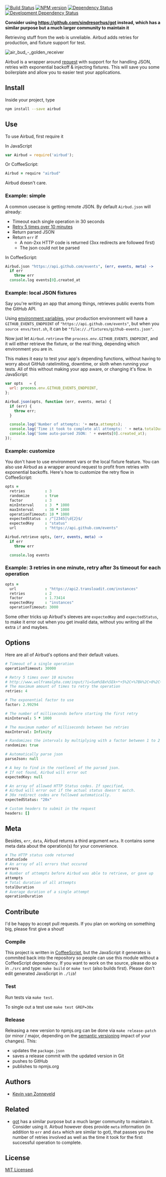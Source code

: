 <!-- badges/ -->
[![Build Status](https://secure.travis-ci.org/kvz/airbud.png?branch=master)](http://travis-ci.org/kvz/airbud "Check this project's build status on TravisCI")
[![NPM version](http://badge.fury.io/js/airbud.png)](https://npmjs.org/package/airbud "View this project on NPM")
[![Dependency Status](https://david-dm.org/kvz/airbud.png?theme=shields.io)](https://david-dm.org/kvz/airbud)
[![Development Dependency Status](https://david-dm.org/kvz/airbud/dev-status.png?theme=shields.io)](https://david-dm.org/kvz/airbud#info=devDependencies)
<!-- /badges -->


**Consider using <https://github.com/sindresorhus/got> instead, which has a similar purpose but a much larger community to maintain it**

Retrieving stuff from the web is unreliable. Airbud adds retries for production, and fixture support for test.

![air_bud_-_golden_receiver](https://cloud.githubusercontent.com/assets/26752/3387034/c4cc56d0-fc79-11e3-8d0a-09ef9280bb0f.jpg)

Airbud is a wrapper around [request](https://www.npmjs.org/package/request) with support for for handling JSON, retries with exponential backoff &amp; injecting fixtures. This will save you some boilerplate and allow you to easier test your applications.

## Install

Inside your project, type

```bash
npm install --save airbud
```

## Use

To use Airbud, first require it

In JavaScript

```javascript
var Airbud = require('airbud');
```

Or CoffeeScript:

```coffeescript
Airbud = require "airbud"
```

Airbud doesn't care.

### Example: simple

A common usecase is getting remote JSON. By default `Airbud.json` will already:

  - Timeout each single operation in 30 seconds
  - [Retry 5 times over 10 minutes](http://www.wolframalpha.com/input/?i=Sum%5Bx%5Ek+*+5%2C+%7Bk%2C+0%2C+4%7D%5D+%3D+10+*+60+%26%26+x+%3E+0)
  - Return parsed JSON
  - Return `err` if
    - A non-2xx HTTP code is returned (3xx redirects are followed first)
    - The json could not be parsed

In CoffeeScript:

```coffeescript
Airbud.json "https://api.github.com/events", (err, events, meta) ->
  if err
    throw err
  console.log events[0].created_at
```

### Example: local JSON fixtures

Say you're writing an app that among things, retrieves public events from the GitHub API.

Using [environment variables](https://github.com/kvz/environmental), your production environment will have a `GITHUB_EVENTS_ENDPOINT` of `"https://api.github.com/events"`, but when you `source envs/test.sh`, it can be `"file://./fixtures/github-events.json"`.

Now just let `Airbud.retrieve` the `process.env.GITHUB_EVENTS_ENDPOINT`, and it will either retrieve the fixture, or the real thing, depending which environment you are in.

This makes it easy to test your app's depending functions, without having to worry about GitHub ratelimiting, downtime, or sloth when running your tests. All of this without making your app aware, or changing it's flow. In JavaScript:

```javascript
var opts   = {
  url: process.env.GITHUB_EVENTS_ENDPOINT,
};

Airbud.json(opts, function (err, events, meta) {
  if (err) {
    throw err;
  }

  console.log('Number of attempts: '+ meta.attempts);
  console.log('Time it took to complete all attempts: ' + meta.totalDuration);
  console.log('Some auto-parsed JSON: ' + events[0].created_at);
});
```

### Example: customize

You don't have to use environment vars or the local fixture feature. You can also use Airbud as a wrapper around request to profit from retries with exponential backoffs. Here's how to customize the retry flow in CoffeeScript:

```coffeescript
opts =
  retries         : 3
  randomize       : true
  factor          : 3
  minInterval     : 3  * 1000
  maxInterval     : 30 * 1000
  operationTimeout: 10 * 1000
  expectedStatus  : /^[2345]\d{2}$/
  expectedKey     : "status"
  url             : "https://api.github.com/events"

Airbud.retrieve opts, (err, events, meta) ->
  if err
    throw err

  console.log events
```


### Example: 3 retries in one minute, retry after 3s timeout for each operation

```coffeescript
opts =
  url             : "https://api2.transloadit.com/instances"
  retries         : 2
  factor          : 1.73414
  expectedKey     : "instances"
  operationTimeout: 3000
```

Some other tricks up Airbud's sleeves are `expectedKey` and `expectedStatus`, to make it error out when you get invalid data, without you writing all the extra `if` and maybes.


## Options

Here are all of Airbud's options and their default values.

```coffeescript
# Timeout of a single operation
operationTimeout: 30000

# Retry 5 times over 10 minutes
# http://www.wolframalpha.com/input/?i=Sum%5Bx%5Ek+*+5%2C+%7Bk%2C+0%2C+4%7D%5D+%3D+10+*+60+%26%26+x+%3E+0
# The maximum amount of times to retry the operation
retries: 4

# The exponential factor to use
factor: 2.99294

# The number of milliseconds before starting the first retry
minInterval: 5 * 1000

# The maximum number of milliseconds between two retries
maxInterval: Infinity

# Randomizes the intervals by multiplying with a factor between 1 to 2
randomize: true

# Automatically parse json
parseJson: null

# A key to find in the rootlevel of the parsed json.
# If not found, Airbud will error out
expectedKey: null

# An array of allowed HTTP Status codes. If specified,
# Airbud will error out if the actual status doesn't match.
# 30x redirect codes are followed automatically.
expectedStatus: "20x"

# Custom headers to submit in the request
headers: []
```

## Meta

Besides, `err`, `data`, Airbud returns a third argument `meta`. It contains some meta data about the operation(s) for your convenience.

```coffeescript
# The HTTP status code returned
statusCode
# An array of all errors that occured
errors
# Number of attempts before Airbud was able to retrieve, or gave up
attempts
# Total duration of all attempts
totalDuration
# Average duration of a single attempt
operationDuration
```

## Contribute

I'd be happy to accept pull requests. If you plan on working on something big, please first give a shout!

### Compile

This project is written in [CoffeeScript](http://coffeescript.org/), but the JavaScript it generates is commited back into the repository so people can use this module without a CoffeeScript dependency. If you want to work on the source, please do so in `./src` and type: `make build` or `make test` (also builds first). Please don't edit generated JavaScript in `./lib`!

### Test

Run tests via `make test`.

To single out a test use `make test GREP=30x`

### Release

Releasing a new version to npmjs.org can be done via `make release-patch` (or minor / major, depending on the [semantic versioning](http://semver.org/) impact of your changes). This:

 - updates the `package.json`
 - saves a release commit with the updated version in Git
 - pushes to GitHub
 - publishes to npmjs.org

## Authors

* [Kevin van Zonneveld](https://twitter.com/kvz)

## Related

- [got](https://github.com/sindresorhus/got) has a similar purpose but a much larger community to maintain it. Consider using it. Airbud however does provide `meta` information (in addition to `err` and `data` which are similar to got), that passes you the number of retries involved as well as the time it took for the first successful operation to complete.

## License

[MIT Licensed](LICENSE).
